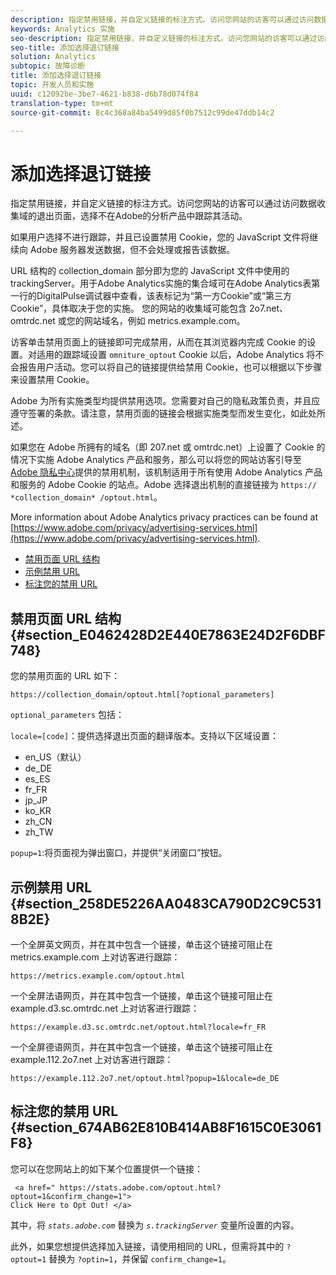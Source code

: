 ```yaml
---
description: 指定禁用链接，并自定义链接的标注方式。访问您网站的访客可以通过访问数据收集域的退出页面，选择不在Adobe的分析产品中跟踪其活动。
keywords: Analytics 实施
seo-description: 指定禁用链接，并自定义链接的标注方式。访问您网站的访客可以通过访问数据收集域的退出页面，选择不在Adobe的分析产品中跟踪其活动。
seo-title: 添加选择退订链接
solution: Analytics
subtopic: 故障诊断
title: 添加选择退订链接
topic: 开发人员和实施
uuid: c12092be-3be7-4621-b838-d6b78d074f84
translation-type: tm+mt
source-git-commit: 8c4c368a84ba5499d85f0b7512c99de47ddb14c2

---
```



# 添加选择退订链接

指定禁用链接，并自定义链接的标注方式。访问您网站的访客可以通过访问数据收集域的退出页面，选择不在Adobe的分析产品中跟踪其活动。

如果用户选择不进行跟踪，并且已设置禁用 Cookie，您的 JavaScript 文件将继续向 Adobe 服务器发送数据，但不会处理或报告该数据。

URL 结构的 collection_domain 部分即为您的 JavaScript 文件中使用的 trackingServer。用于Adobe Analytics实施的集合域可在Adobe Analytics表第一行的DigitalPulse调试器中查看，该表标记为“第一方Cookie”或“第三方Cookie”，具体取决于您的实施。 您的网站的收集域可能包含 2o7.net、omtrdc.net 或您的网站域名，例如 metrics.example.com。

访客单击禁用页面上的链接即可完成禁用，从而在其浏览器内完成 Cookie 的设置。对适用的跟踪域设置 `omniture_optout` Cookie 以后，Adobe Analytics 将不会报告用户活动。您可以将自己的链接提供给禁用 Cookie，也可以根据以下步骤来设置禁用 Cookie。

Adobe 为所有实施类型均提供禁用选项。您需要对自己的隐私政策负责，并且应遵守签署的条款。请注意，禁用页面的链接会根据实施类型而发生变化，如此处所述。

如果您在 Adobe 所拥有的域名（即 207.net 或 omtrdc.net）上设置了 Cookie 的情况下实施 Adobe Analytics 产品和服务，那么可以将您的网站访客引导至 [Adobe 隐私中心](https://www.adobe.com/privacy/opt-out.html)提供的禁用机制，该机制适用于所有使用 Adobe Analytics 产品和服务的 Adobe Cookie 的站点。Adobe 选择退出机制的直接链接为 `https:// *collection_domain* /optout.html`。

More information about Adobe Analytics privacy practices can be found at [https://www.adobe.com/privacy/advertising-services.html](https://www.adobe.com/privacy/advertising-services.html).

* [禁用页面 URL 结构](/help/implement/js-implementation/data-collection/opt-out-link.md#section_E0462428D2E440E7863E24D2F6DBF748)
* [示例禁用 URL](/help/implement/js-implementation/data-collection/opt-out-link.md#section_258DE5226AA0483CA790D2C9C5318B2E)
* [标注您的禁用 URL](/help/implement/js-implementation/data-collection/opt-out-link.md#section_674AB62E810B414AB8F1615C0E3061F8)

## 禁用页面 URL 结构 {#section_E0462428D2E440E7863E24D2F6DBF748}

您的禁用页面的 URL 如下：

```
https://collection_domain/optout.html[?optional_parameters]
```

`optional_parameters` 包括：

`locale=[code]`：提供选择退出页面的翻译版本。支持以下区域设置：

* en_US（默认）
* de_DE
* es_ES
* fr_FR
* jp_JP
* ko_KR
* zh_CN
* zh_TW

`popup=1`:将页面视为弹出窗口，并提供“关闭窗口”按钮。

## 示例禁用 URL {#section_258DE5226AA0483CA790D2C9C5318B2E}

一个全屏英文网页，并在其中包含一个链接，单击这个链接可阻止在 metrics.example.com 上对访客进行跟踪：

```
https://metrics.example.com/optout.html
```

一个全屏法语网页，并在其中包含一个链接，单击这个链接可阻止在 example.d3.sc.omtrdc.net 上对访客进行跟踪：

```
https://example.d3.sc.omtrdc.net/optout.html?locale=fr_FR
```

一个全屏德语网页，并在其中包含一个链接，单击这个链接可阻止在 example.112.2o7.net 上对访客进行跟踪：

```
https://example.112.2o7.net/optout.html?popup=1&locale=de_DE
```

## 标注您的禁用 URL {#section_674AB62E810B414AB8F1615C0E3061F8}

您可以在您网站上的如下某个位置提供一个链接：

```
 <a href=" https://stats.adobe.com/optout.html?optout=1&confirm_change=1">
Click Here to Opt Out! </a>
```

其中，将 *`stats.adobe.com`* 替换为 *`s.trackingServer`* 变量所设置的内容。

此外，如果您想提供选择加入链接，请使用相同的 URL，但需将其中的 `?optout=1` 替换为 `?optin=1`，并保留 `confirm_change=1`。
